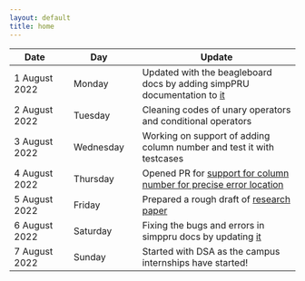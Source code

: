 ```yaml
---
layout: default
title: home
---
```


|Date        ||Day          ||Update
| -----------|-|------------|-|-------------|
1 August 2022 ||Monday       || Updated with the beagleboard docs by adding simpPRU documentation to [it](https://git.beagleboard.org/docs/docs.beagleboard.io/-/commit/ddaa6637414a92febec0faa1d1b3fc64ece2c2c0) 
2 August 2022 ||Tuesday      || Cleaning codes of unary operators and conditional operators
3 August 2022 ||Wednesday    || Working on support of adding column number and test it with testcases
4 August 2022 ||Thursday     || Opened PR for [support for column number for precise error location](https://github.com/VedantParanjape/simpPRU/pull/48)
5 August 2022 ||Friday       || Prepared a rough draft of [research paper](https://docs.google.com/document/d/1616uYUkXbjTHLs_0pvcsi8adD8tOowcwsk39oKhhw4U/edit?usp=sharing)
6 August 2022 ||Saturday     || Fixing the bugs and errors in simppru docs by updating [it](https://git.beagleboard.org/docs/docs.beagleboard.io/-/commit/29f255962f106a8cbebd90a629db3a03ec485459)
7 August 2022 ||Sunday       || Started with DSA as the campus internships have started!